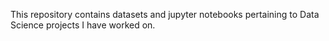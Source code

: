 This repository contains datasets and jupyter notebooks pertaining to Data Science projects I have worked on.
